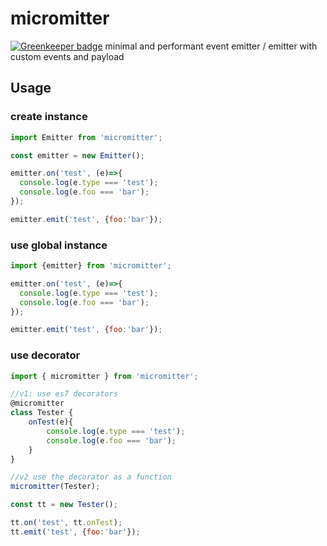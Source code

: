 # micromitter

[![Greenkeeper badge](https://badges.greenkeeper.io/soenkekluth/micromitter.svg)](https://greenkeeper.io/)
minimal and performant event emitter / emitter with custom events and payload


## Usage

### create instance
```js
import Emitter from 'micromitter';

const emitter = new Emitter();

emitter.on('test', (e)=>{
  console.log(e.type === 'test');
  console.log(e.foo === 'bar');
});

emitter.emit('test', {foo:'bar'});

```

### use global instance
```js
import {emitter} from 'micromitter';

emitter.on('test', (e)=>{
  console.log(e.type === 'test');
  console.log(e.foo === 'bar');
});

emitter.emit('test', {foo:'bar'});

```

### use decorator
```js
import { micromitter } from 'micromitter';

//v1: use es7 decorators
@micromitter
class Tester {
	onTest(e){
		console.log(e.type === 'test');
		console.log(e.foo === 'bar');
	}
}

//v2 use the decorator as a function
micromitter(Tester);

const tt = new Tester();

tt.on('test', tt.onTest);
tt.emit('test', {foo:'bar'});
```
